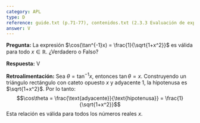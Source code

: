 ```yaml
---
category: APL
type: D
reference: guide.txt (p.71-77), contenidos.txt (2.3.3 Evaluación de expresiones)
answer: V
---
```


**Pregunta:**
La expresión $\cos(\tan^{-1}x) = \frac{1}{\sqrt{1+x^2}}$ es válida para todo $x \in \mathbb{R}$. ¿Verdadero o Falso?

**Respuesta:** V

**Retroalimentación:**
Sea $\theta = \tan^{-1}x$, entonces $\tan\theta = x$. Construyendo un triángulo rectángulo con cateto opuesto $x$ y adyacente $1$, la hipotenusa es $\sqrt{1+x^2}$. Por lo tanto:
$$\cos\theta = \frac{\text{adyacente}}{\text{hipotenusa}} = \frac{1}{\sqrt{1+x^2}}$$
Esta relación es válida para todos los números reales $x$.